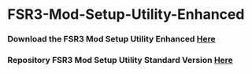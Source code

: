 # FSR3-Mod-Setup-Utility-Enhanced
### Download the FSR3 Mod Setup Utility Enhanced [Here](https://sharemods.com/ot4m64bb2hys/FSR3_v4.7.rar.html)

### Repository FSR3 Mod Setup Utility Standard Version [Here](https://github.com/P4TOLINO06/FSR3.0-Mod-Setup-Utility)
 